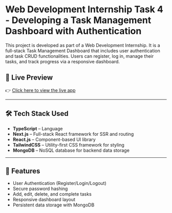 # Web Development Internship Task 4 - Developing a Task Management Dashboard with Authentication

This project is developed as part of a Web Development Internship. It is a full-stack Task Management Dashboard that includes user authentication and task CRUD functionalities. Users can register, log in, manage their tasks, and track progress via a responsive dashboard.

## 🔗 Live Preview

👉 [Click here to view the live app](https://mentoga-task4.vercel.app/)

---

## 🛠 Tech Stack Used

- **TypeScript** – Language
- **Next.js** – Full-stack React framework for SSR and routing
- **React.js** – Component-based UI library
- **TailwindCSS** – Utility-first CSS framework for styling
- **MongoDB** – NoSQL database for backend data storage

---

## 🚀 Features

- User Authentication (Register/Login/Logout)
- Secure password hashing
- Add, edit, delete, and complete tasks
- Responsive dashboard layout
- Persistent data storage with MongoDB

